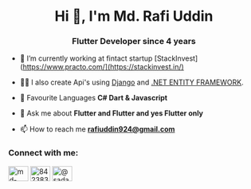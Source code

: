 <h1 align="center">Hi 👋, I'm Md. Rafi Uddin</h1>
<h3 align="center">Flutter Developer since 4 years </h3>

- 🔭 I’m currently working at fintact startup [StackInvest](https://www.practo.com/](https://stackinvest.in/)

- 👨‍💻 I also create Api's using [Django](https://www.djangoproject.com/) and [.NET ENTITY FRAMEWORK](https://www.c-sharpcorner.com/article/entity-framework-introduction-using-c-sharp-part-one/).

- 📝 Favourite Languages **C# Dart & Javascript**

- 💬 Ask me about **Flutter and Flutter and yes Flutter only**

- 📫 How to reach me **rafiuddin924@gmail.com**


<h3 align="left">Connect with me:</h3>
<p align="left">
<a href="https://www.linkedin.com/in/mdrafiuddin924/" target="blank"><img align="center" src="https://raw.githubusercontent.com/rahuldkjain/github-profile-readme-generator/master/src/images/icons/Social/linked-in-alt.svg" alt="md-sadab-wasim-914a45109" height="30" width="40" /></a>
<a href="https://stackoverflow.com/users/5879352/md-rafiuddin" target="blank"><img align="center" src="https://raw.githubusercontent.com/rahuldkjain/github-profile-readme-generator/master/src/images/icons/Social/stack-overflow.svg" alt="8423838/md-sadab-wasim" height="30" width="40" /></a>
<a href="https://medium.com/@rafiuddin924" target="blank"><img align="center" src="https://raw.githubusercontent.com/rahuldkjain/github-profile-readme-generator/master/src/images/icons/Social/medium.svg" alt="@sadabwasim" height="30" width="40" /></a>
</p>



